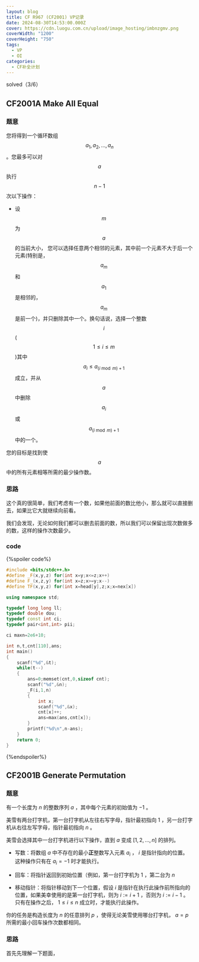 ```yaml
---
layout: blog
title: CF R967 (CF2001) VP记录
date: 2024-08-30T14:53:00.000Z
cover: https://cdn.luogu.com.cn/upload/image_hosting/imbnzgmv.png
coverWidth: "1200"
coverHeight: "750"
tags:
  - VP
  - OI
categories:
  - CF补全计划
---
```


solved（3/6）

## CF2001A Make All Equal

### 题意
您将得到一个循环数组 $$a_1, a_2, \ldots, a_n$$ 。您最多可以对 $$a$$ 执行 $$n - 1$$ 次以下操作：

- 设 $$m$$ 为 $$a$$ 的当前大小，
您可以选择任意两个相邻的元素，其中前一个元素不大于后一个元素(特别是， $$a_m$$ 和 $$a _1$$ 是相邻的，$$a_m$$ 是前一个)，并只删除其中一个。换句话说，选择一个整数 $$i$$ ( $$1 \leq i \leq m$$ )其中 $$a_i \leq a_{(i \bmod m) + 1}$$ 成立，并从 $$a$$ 中删除 $$a_i$$ 或 $$a_{(i \bmod m) + 1}$$ 中的一个。

您的目标是找到使 $$a$$ 中的所有元素相等所需的最少操作数。

### 思路

这个真的很简单，我们考虑有一个数，如果他前面的数比他小，那么就可以直接删去，如果比它大就继续向前看。

我们会发现，无论如何我们都可以删去前面的数，所以我们可以保留出现次数做多的数，这样的操作次数最少。

### code

{%spoiler code%}
``` cpp
#include <bits/stdc++.h>
#define _F(x,y,z) for(int x=y;x<=z;x++)
#define F_(x,z,y) for(int x=z;x>=y;x--)
#define TF(x,y,z) for(int x=head[y],z;x;x=nex[x])

using namespace std;

typedef long long ll;
typedef double dou;
typedef const int ci;
typedef pair<int,int> pii;

ci maxn=2e6+10;

int n,t,cnt[110],ans;
int main()
{
	scanf("%d",&t);
	while(t--)
	{
		ans=0;memset(cnt,0,sizeof cnt);
		scanf("%d",&n);
		_F(i,1,n)
		{
			int x;
			scanf("%d",&x);
			cnt[x]++;
			ans=max(ans,cnt[x]);
		}
		printf("%d\n",n-ans);
	}
	return 0;
}
```
{%endspoiler%}

## CF2001B Generate Permutation
### 题意
有一个长度为 $n$ 的整数序列 $a$ ，其中每个元素的初始值为 $-1$ 。

美雪有两台打字机，第一台打字机从左往右写字母，指针最初指向 $1$ ，另一台打字机从右往左写字母，指针最初指向 $n$ 。

美雪会选择其中一台打字机进行以下操作，直到 $a$ 变成 $[1, 2, \ldots, n]$ 的排列。

- 写数：将数组 $a$ 中不存在的最小**正**整数写入元素 $a_i$ ， $i$ 是指针指向的位置。这种操作只有在 $a_i = -1$ 时才能执行。

- 回车：将指针返回到初始位置（例如，第一台打字机为 $1$ ，第二台为 $n$

- 移动指针：将指针移动到下一个位置，假设 $i$ 是指针在执行此操作前所指向的位置，如果美幸使用的是第一台打字机，则为 $i := i + 1$ ，否则为 $i := i - 1$ 。只有在操作之后， $1 \le i \le n$ 成立时，才能执行此操作。

你的任务是构造长度为 $n$ 的任意排列 $p$ ，使得无论美雪使用哪台打字机， $a = p$ 所需的最小回车操作次数都相同。
### 思路

首先先理解一下题面，
